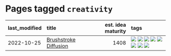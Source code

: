 # Pages tagged `creativity`

|last_modified|title|est. idea maturity|tags
|:---|:---|---:|:---|
|2022-10-25|[Brushstroke Diffusion](../brushstroke-diffusion.md)|1408|[![](https://img.shields.io/badge/tag-artisticstyletransfer-e54ba1)](../tags/artisticstyletransfer.md) [![](https://img.shields.io/badge/tag-creativity-426a5f)](../tags/creativity.md) [![](https://img.shields.io/badge/tag-deepgenerativemodeling-e3b2c7)](../tags/deepgenerativemodeling.md) [![](https://img.shields.io/badge/tag-experimental-b08442)](../tags/experimental.md) [![](https://img.shields.io/badge/tag-image_processing-dafbc7)](../tags/image_processing.md) [![](https://img.shields.io/badge/tag-modeltraining-7064e0)](../tags/modeltraining.md) [![](https://img.shields.io/badge/tag-painting-6819c6)](../tags/painting.md) [![](https://img.shields.io/badge/tag-wip-97a75e)](../tags/wip.md)|